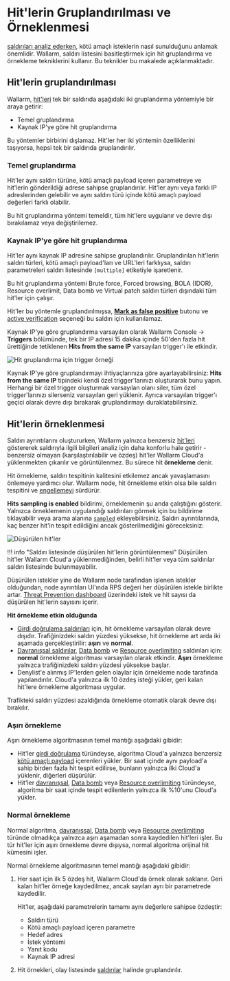 [link-using-search]:    ../search-and-filters/use-search.md
[img-current-attacks]:  ../../images/glossary/attack-with-one-hit-example.png
[img-incidents-tab]:    ../../images/user-guides/events/incident-vuln.png
[img-show-falsepositive]: ../../images/user-guides/events/filter-for-falsepositive.png
[use-search]:             ../search-and-filters/use-search.md
[search-by-attack-status]: ../search-and-filters/use-search.md#search-attacks-by-the-action
[img-verify-attack]:            ../../images/user-guides/events/verify-attack.png
[al-brute-force-attack]:      ../../attacks-vulns-list.md#brute-force-attack
[al-forced-browsing]:         ../../attacks-vulns-list.md#forced-browsing
[al-bola]:                    ../../attacks-vulns-list.md#broken-object-level-authorization-bola
[link-analyzing-attacks]:       analyze-attack.md
[img-false-attack]:             ../../images/user-guides/events/false-attack.png
[img-removed-attack-info]:      ../../images/user-guides/events/removed-attack-info.png
[link-check-attack]:        check-attack.md
[link-false-attack]:        false-attack.md
[img-current-attack]:       ../../images/user-guides/events/analyze-current-attack.png
[glossary-attack-vector]:   ../../glossary-en.md#malicious-payload

# Hit'lerin Gruplandırılması ve Örneklenmesi

[saldırıları analiz ederken](check-attack.md), kötü amaçlı isteklerin nasıl sunulduğunu anlamak önemlidir. Wallarm, saldırı listesini basitleştirmek için hit gruplandırma ve örnekleme tekniklerini kullanır. Bu teknikler bu makalede açıklanmaktadır.

## Hit'lerin gruplandırılması

Wallarm, [hit'leri](../../about-wallarm/protecting-against-attacks.md#what-is-attack-and-what-are-attack-components) tek bir saldırıda aşağıdaki iki gruplandırma yöntemiyle bir araya getirir:

* Temel gruplandırma
* Kaynak IP'ye göre hit gruplandırma

Bu yöntemler birbirini dışlamaz. Hit'ler her iki yöntemin özelliklerini taşıyorsa, hepsi tek bir saldırıda gruplandırılır.

### Temel gruplandırma

Hit'ler aynı saldırı türüne, kötü amaçlı payload içeren parametreye ve hit'lerin gönderildiği adrese sahipse gruplandırılır. Hit'ler aynı veya farklı IP adreslerinden gelebilir ve aynı saldırı türü içinde kötü amaçlı payload değerleri farklı olabilir.

Bu hit gruplandırma yöntemi temeldir, tüm hit'lere uygulanır ve devre dışı bırakılamaz veya değiştirilemez.

### Kaynak IP'ye göre hit gruplandırma

Hit'ler aynı kaynak IP adresine sahipse gruplandırılır. Gruplandırılan hit'lerin saldırı türleri, kötü amaçlı payload'ları ve URL'leri farklıysa, saldırı parametreleri saldırı listesinde `[multiple]` etiketiyle işaretlenir.

Bu hit gruplandırma yöntemi Brute force, Forced browsing, BOLA (IDOR), Resource overlimit, Data bomb ve Virtual patch saldırı türleri dışındaki tüm hit'ler için çalışır.

Hit'ler bu yöntemle gruplandırılmışsa, [**Mark as false positive**](check-attack.md#false-positives) butonu ve [active verification](../../about-wallarm/detecting-vulnerabilities.md#threat-replay-testing) seçeneği bu saldırı için kullanılamaz.

Kaynak IP'ye göre gruplandırma varsayılan olarak Wallarm Console → **Triggers** bölümünde, tek bir IP adresi 15 dakika içinde 50'den fazla hit ürettiğinde tetiklenen **Hits from the same IP** varsayılan trigger'ı ile etkindir.

![Hit gruplandırma için trigger örneği](../../images/user-guides/triggers/trigger-example-group-hits.png)

Kaynak IP'ye göre gruplandırmayı ihtiyaçlarınıza göre ayarlayabilirsiniz: **Hits from the same IP** tipindeki kendi özel trigger'larınızı oluşturarak bunu yapın. Herhangi bir özel trigger oluşturmak varsayılan olanı siler, tüm özel trigger'larınızı silerseniz varsayılan geri yüklenir. Ayrıca varsayılan trigger'ı geçici olarak devre dışı bırakarak gruplandırmayı duraklatabilirsiniz.

## Hit'lerin örneklenmesi

Saldırı ayrıntılarını oluştururken, Wallarm yalnızca benzersiz [hit'leri](../../about-wallarm/protecting-against-attacks.md#what-is-attack-and-what-are-attack-components) göstererek saldırıyla ilgili bilgileri analiz için daha konforlu hale getirir - benzersiz olmayan (karşılaştırılabilir ve özdeş) hit'ler Wallarm Cloud'a yüklenmekten çıkarılır ve görüntülenmez. Bu sürece hit **örnekleme** denir.

Hit örnekleme, saldırı tespitinin kalitesini etkilemez ancak yavaşlamasını önlemeye yardımcı olur. Wallarm node, hit örnekleme etkin olsa bile saldırı tespitini ve [engellemeyi](../../admin-en/configure-wallarm-mode.md#available-filtration-modes) sürdürür.

**Hits sampling is enabled** bildirimi, örneklemenin şu anda çalıştığını gösterir. Yalnızca örneklemenin uygulandığı saldırıları görmek için bu bildirime tıklayabilir veya arama alanına [`sampled`](../search-and-filters/use-search.md#search-for-sampled-hits) ekleyebilirsiniz. Saldırı ayrıntılarında, kaç benzer hit'in tespit edildiğini ancak gösterilmediğini göreceksiniz:

![Düşürülen hit'ler](../../images/user-guides/events/bruteforce-dropped-hits.png)

!!! info "Saldırı listesinde düşürülen hit'lerin görüntülenmesi"
    Düşürülen hit'ler Wallarm Cloud'a yüklenmediğinden, belirli hit'ler veya tüm saldırılar saldırı listesinde bulunmayabilir.

Düşürülen istekler yine de Wallarm node tarafından işlenen istekler olduğundan, node ayrıntıları UI'ında RPS değeri her düşürülen istekle birlikte artar. [Threat Prevention dashboard](../dashboards/threat-prevention.md) üzerindeki istek ve hit sayısı da düşürülen hit'lerin sayısını içerir.

**Hit örnekleme etkin olduğunda**

* [Girdi doğrulama saldırıları](../../attacks-vulns-list.md#attack-types) için, hit örnekleme varsayılan olarak devre dışıdır. Trafiğinizdeki saldırı yüzdesi yüksekse, hit örnekleme art arda iki aşamada gerçekleştirilir: **aşırı** ve **normal**.
* [Davranışsal saldırılar](../../attacks-vulns-list.md#attack-types), [Data bomb](../../attacks-vulns-list.md#data-bomb) ve [Resource overlimiting](../../attacks-vulns-list.md#resource-overlimit) saldırıları için: **normal** örnekleme algoritması varsayılan olarak etkindir. **Aşırı** örnekleme yalnızca trafiğinizdeki saldırı yüzdesi yüksekse başlar.
* Denylist'e alınmış IP'lerden gelen olaylar için örnekleme node tarafında yapılandırılır. Cloud'a yalnızca ilk 10 özdeş isteği yükler, geri kalan hit'lere örnekleme algoritması uygular.

Trafikteki saldırı yüzdesi azaldığında örnekleme otomatik olarak devre dışı bırakılır.

### Aşırı örnekleme

Aşırı örnekleme algoritmasının temel mantığı aşağıdaki gibidir:

* Hit'ler [girdi doğrulama](../../attacks-vulns-list.md#attack-types) türündeyse, algoritma Cloud'a yalnızca benzersiz [kötü amaçlı payload](../../about-wallarm/protecting-against-attacks.md#what-is-attack-and-what-are-attack-components) içerenleri yükler. Bir saat içinde aynı payload'a sahip birden fazla hit tespit edilirse, bunların yalnızca ilki Cloud'a yüklenir, diğerleri düşürülür.
* Hit'ler [davranışsal](../../attacks-vulns-list.md#attack-types), [Data bomb](../../attacks-vulns-list.md#data-bomb) veya [Resource overlimiting](../../attacks-vulns-list.md#resource-overlimit) türündeyse, algoritma bir saat içinde tespit edilenlerin yalnızca ilk %10'unu Cloud'a yükler.

### Normal örnekleme

Normal algoritma, [davranışsal](../../attacks-vulns-list.md#attack-types), [Data bomb](../../attacks-vulns-list.md#data-bomb) veya [Resource overlimiting](../../attacks-vulns-list.md#resource-overlimit) türünde olmadıkça yalnızca aşırı aşamadan sonra kaydedilen hit'leri işler. Bu tür hit'ler için aşırı örnekleme devre dışıysa, normal algoritma orijinal hit kümesini işler.

Normal örnekleme algoritmasının temel mantığı aşağıdaki gibidir:

1. Her saat için ilk 5 özdeş hit, Wallarm Cloud'da örnek olarak saklanır. Geri kalan hit'ler örneğe kaydedilmez, ancak sayıları ayrı bir parametrede kaydedilir.

    Hit'ler, aşağıdaki parametrelerin tamamı aynı değerlere sahipse özdeştir:

    * Saldırı türü
    * Kötü amaçlı payload içeren parametre
    * Hedef adres
    * İstek yöntemi
    * Yanıt kodu
    * Kaynak IP adresi
2. Hit örnekleri, olay listesinde [saldırılar](../../about-wallarm/protecting-against-attacks.md#what-is-attack-and-what-are-attack-components) halinde gruplandırılır.